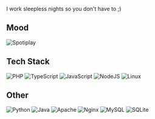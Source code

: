 I work sleepless nights so you don't have to ;)

## Mood

![Spotiplay](https://spotify-recently-played-readme.vercel.app/api?user=12159591359&count=1&width=600)

## Tech Stack

![PHP](https://img.shields.io/badge/php-purple.svg?style=for-the-badge&logo=php&logoColor=white) ![TypeScript](https://img.shields.io/badge/typescript-%23007ACC.svg?style=for-the-badge&logo=typescript&logoColor=white) ![JavaScript](https://img.shields.io/badge/javascript-%2320232a.svg?style=for-the-badge&logo=javascript&logoColor=%2361DAFB) ![NodeJS](https://img.shields.io/badge/node.js-6DA55F?style=for-the-badge&logo=node.js&logoColor=white) ![Linux](https://img.shields.io/badge/linux-black?style=for-the-badge&logo=linux&logoColor=white)

## Other
![Python](https://img.shields.io/badge/python-orange.svg?style=for-the-badge&logo=python&logoColor=white) ![Java](https://img.shields.io/badge/java-%23239120.svg?style=for-the-badge&logo=java&logoColor=white) ![Apache](https://img.shields.io/badge/apache-%2300ADD8.svg?style=for-the-badge&logo=apache&logoColor=white) ![Nginx](https://img.shields.io/badge/nginx-red.svg?style=for-the-badge&logo=nginx&logoColor=white) ![MySQL](https://img.shields.io/badge/mysql-gray.svg?style=for-the-badge&logo=mysql&logoColor=white) ![SQLite](https://img.shields.io/badge/sqlite-pink.svg?style=for-the-badge&logo=mysql&logoColor=white)
